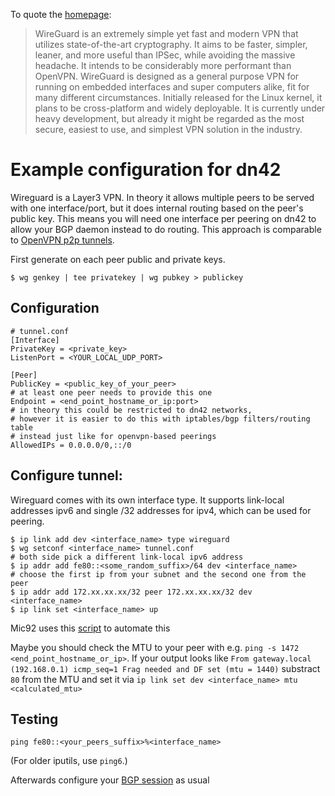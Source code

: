 To quote the [homepage](https://www.wireguard.io/):

> WireGuard is an extremely simple yet fast and modern VPN that utilizes state-of-the-art cryptography. It aims to be faster, simpler, leaner, and more useful than IPSec, while avoiding the massive headache. It intends to be considerably more performant than OpenVPN. WireGuard is designed as a general purpose VPN for running on embedded interfaces and super computers alike, fit for many different circumstances. Initially released for the Linux kernel, it plans to be cross-platform and widely deployable. It is currently under heavy development, but already it might be regarded as the most secure, easiest to use, and simplest VPN solution in the industry.

# Example configuration for dn42

Wireguard is a Layer3 VPN. In theory it allows multiple peers to be served with one interface/port, but it does internal routing based on the peer's public key. This means you will need one interface per peering on dn42
to allow your BGP daemon instead to do routing. This approach is comparable to [OpenVPN p2p tunnels](/howto/openvpn).

First generate on each peer public and private keys.

```
$ wg genkey | tee privatekey | wg pubkey > publickey
```

## Configuration

```
# tunnel.conf
[Interface]
PrivateKey = <private_key>
ListenPort = <YOUR_LOCAL_UDP_PORT>

[Peer]
PublicKey = <public_key_of_your_peer>
# at least one peer needs to provide this one
Endpoint = <end_point_hostname_or_ip:port>
# in theory this could be restricted to dn42 networks,
# however it is easier to do this with iptables/bgp filters/routing table 
# instead just like for openvpn-based peerings
AllowedIPs = 0.0.0.0/0,::/0
```

## Configure tunnel:

Wireguard comes with its own interface type. 
It supports link-local addresses ipv6 and single /32 addresses for ipv4, which can be used for peering.

```
$ ip link add dev <interface_name> type wireguard
$ wg setconf <interface_name> tunnel.conf
# both side pick a different link-local ipv6 address
$ ip addr add fe80::<some_random_suffix>/64 dev <interface_name>
# choose the first ip from your subnet and the second one from the peer
$ ip addr add 172.xx.xx.xx/32 peer 172.xx.xx.xx/32 dev <interface_name>
$ ip link set <interface_name> up
```

Mic92 uses this [script](https://github.com/Mic92/bird-dn42/tree/master/wireguard) to automate this

Maybe you should check the MTU to your peer with e.g. `ping -s 1472 <end_point_hostname_or_ip>`. If your output looks like `From gateway.local (192.168.0.1) icmp_seq=1 Frag needed and DF set (mtu = 1440)` substract `80` from the MTU and set it via `ip link set dev <interface_name> mtu <calculated_mtu>`

## Testing

```
ping fe80::<your_peers_suffix>%<interface_name>
```

(For older iputils, use `ping6`.)

Afterwards configure your [BGP session](/howto/Bird) as usual


